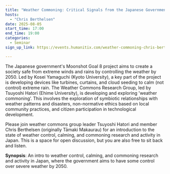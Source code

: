 ```yaml
---
title: "Weather Commoning: Critical Signals from the Japanese Government's Moonshot Goal 8 Project"
hosts:
  - "Chris Berthelsen"
date: 2025-08-05
start_time: 17:00
end_time: 19:00
categories:
  - Seminar
sign_up_link: https://events.humanitix.com/weather-commoning-chris-berthelsen/tickets

---
```


The Japanese government's Moonshot Goal 8 project aims to create a society safe
from extreme winds and rains by controlling the weather by 2050. Led by Kosei
Yamaguchi (Kyoto University), a key part of the project is developing devices
like turbines, curtains, and cloud seeding to calm (not control) extreme rain.
The Weather Commons Research Group, led by Tsuyoshi Hatori (Ehime University),
is developing and exploring 'weather commoning’. This involves the exploration
of symbiotic relationships with weather patterns and disasters, non-normative
ethics based on local community practices, and citizen participation in
technological development.

Please join weather commons group leader Tsuyoshi Hatori and member Chris
Berthelsen (originally Tāmaki Makaurau) for an introduction to the state of
weather control, calming, and commoning research and activity in Japan. This is
a space for open discussion, but you are also free to sit back and listen.

**Synopsis**: An intro to weather control, calming, and commoning research and
activity in Japan, where the government aims to have some control over severe
weather by 2050.

